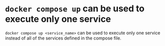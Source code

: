 # `docker compose up` can be used to execute only one service

`docker compose up <service_name>` can be used to execute only one service instead of all of the services defined
in the compose file.